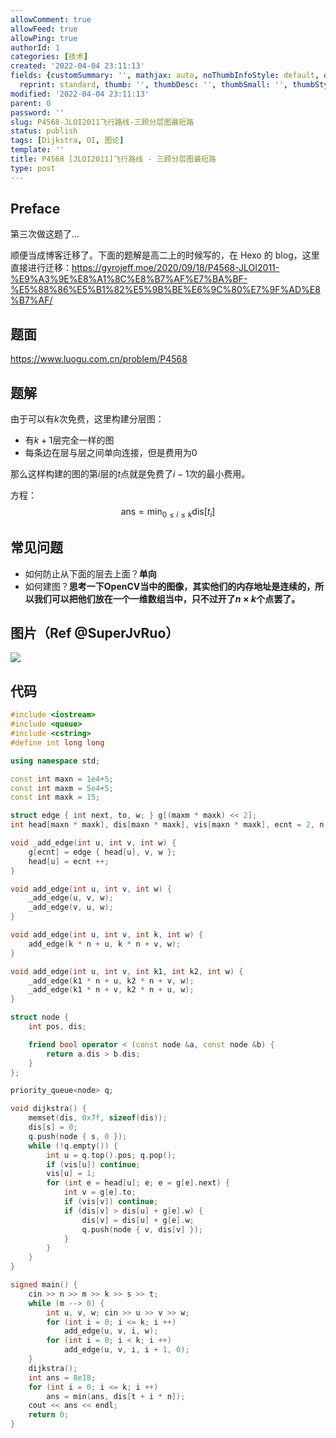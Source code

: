 ```yaml
---
allowComment: true
allowFeed: true
allowPing: true
authorId: 1
categories: [技术]
created: '2022-04-04 23:11:13'
fields: {customSummary: '', mathjax: auto, noThumbInfoStyle: default, outdatedNotice: 'no',
  reprint: standard, thumb: '', thumbDesc: '', thumbSmall: '', thumbStyle: default}
modified: '2022-04-04 23:11:13'
parent: 0
password: ''
slug: P4568-JLOI2011飞行路线-三顾分层图最短路
status: publish
tags: [Dijkstra, OI, 图论]
template: ''
title: P4568 [JLOI2011]飞行路线 - 三顾分层图最短路
type: post
---
```

## Preface

第三次做这题了...

顺便当成博客迁移了。下面的题解是高二上的时候写的，在 Hexo 的 blog，这里直接进行迁移：https://gyrojeff.moe/2020/09/18/P4568-JLOI2011-%E9%A3%9E%E8%A1%8C%E8%B7%AF%E7%BA%BF-%E5%88%86%E5%B1%82%E5%9B%BE%E6%9C%80%E7%9F%AD%E8%B7%AF/

## 题面

https://www.luogu.com.cn/problem/P4568

## 题解

由于可以有$k$次免费，这里构建分层图：
- 有$k+1$层完全一样的图
- 每条边在层与层之间单向连接，但是费用为0

那么这样构建的图的第$i$层的$t$点就是免费了$i - 1$次的最小费用。

方程：
$$
    \text {ans} = \min _ {0 \leq i \leq k} \text {dis} [t_i]
$$

## 常见问题

- 如何防止从下面的层去上面？**单向**
- 如何建图？**思考一下OpenCV当中的图像，其实他们的内存地址是连续的，所以我们可以把他们放在一个一维数组当中，只不过开了$n\times k$个点罢了。**

## 图片（Ref @SuperJvRuo）

![](https://cdn.jsdelivr.net/gh/JeffersonQin/blog-asset@latest/usr/picgo/19106.png)

## 代码

```c++
#include <iostream>
#include <queue>
#include <cstring>
#define int long long

using namespace std;

const int maxn = 1e4+5;
const int maxm = 5e4+5;
const int maxk = 15;

struct edge { int next, to, w; } g[(maxm * maxk) << 2];
int head[maxn * maxk], dis[maxn * maxk], vis[maxn * maxk], ecnt = 2, n, m, k, s, t;

void _add_edge(int u, int v, int w) {
	g[ecnt] = edge { head[u], v, w };
	head[u] = ecnt ++;
}

void add_edge(int u, int v, int w) {
	_add_edge(u, v, w);
	_add_edge(v, u, w);
}

void add_edge(int u, int v, int k, int w) {
	add_edge(k * n + u, k * n + v, w);
}

void add_edge(int u, int v, int k1, int k2, int w) {
	_add_edge(k1 * n + u, k2 * n + v, w);
	_add_edge(k1 * n + v, k2 * n + u, w);
}

struct node {
	int pos, dis;

	friend bool operator < (const node &a, const node &b) {
		return a.dis > b.dis;
	}
};

priority_queue<node> q;

void dijkstra() {
	memset(dis, 0x7f, sizeof(dis));
	dis[s] = 0;
	q.push(node { s, 0 });
	while (!q.empty()) {
		int u = q.top().pos; q.pop();
		if (vis[u]) continue;
		vis[u] = 1;
		for (int e = head[u]; e; e = g[e].next) {
			int v = g[e].to;
			if (vis[v]) continue;
			if (dis[v] > dis[u] + g[e].w) {
				dis[v] = dis[u] + g[e].w;
				q.push(node { v, dis[v] });
			}
		}
	}
}

signed main() {
	cin >> n >> m >> k >> s >> t;
	while (m --> 0) {
		int u, v, w; cin >> u >> v >> w;
		for (int i = 0; i <= k; i ++)
			add_edge(u, v, i, w);
		for (int i = 0; i < k; i ++)
			add_edge(u, v, i, i + 1, 0);
	}
	dijkstra();
	int ans = 8e18;
	for (int i = 0; i <= k; i ++)
		ans = min(ans, dis[t + i * n]);
	cout << ans << endl;
	return 0;
}
```
